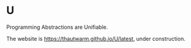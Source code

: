 # U

Programming Abstractions are Unifiable.

The website is https://thautwarm.github.io/U/latest, under construction.
